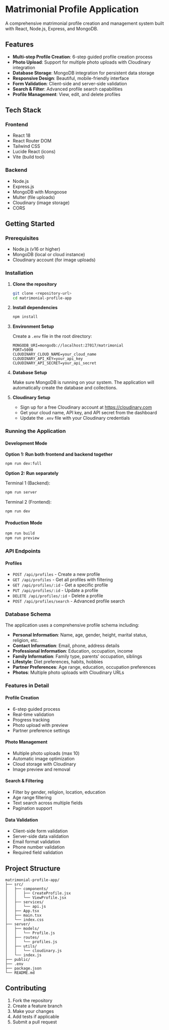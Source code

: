 # Matrimonial Profile Application

A comprehensive matrimonial profile creation and management system built with React, Node.js, Express, and MongoDB.

## Features

- **Multi-step Profile Creation**: 6-step guided profile creation process
- **Photo Upload**: Support for multiple photo uploads with Cloudinary integration
- **Database Storage**: MongoDB integration for persistent data storage
- **Responsive Design**: Beautiful, mobile-friendly interface
- **Form Validation**: Client-side and server-side validation
- **Search & Filter**: Advanced profile search capabilities
- **Profile Management**: View, edit, and delete profiles

## Tech Stack

### Frontend
- React 18
- React Router DOM
- Tailwind CSS
- Lucide React (icons)
- Vite (build tool)

### Backend
- Node.js
- Express.js
- MongoDB with Mongoose
- Multer (file uploads)
- Cloudinary (image storage)
- CORS

## Getting Started

### Prerequisites
- Node.js (v16 or higher)
- MongoDB (local or cloud instance)
- Cloudinary account (for image uploads)

### Installation

1. **Clone the repository**
   ```bash
   git clone <repository-url>
   cd matrimonial-profile-app
   ```

2. **Install dependencies**
   ```bash
   npm install
   ```

3. **Environment Setup**
   
   Create a `.env` file in the root directory:
   ```env
   MONGODB_URI=mongodb://localhost:27017/matrimonial
   PORT=5000
   CLOUDINARY_CLOUD_NAME=your_cloud_name
   CLOUDINARY_API_KEY=your_api_key
   CLOUDINARY_API_SECRET=your_api_secret
   ```

4. **Database Setup**
   
   Make sure MongoDB is running on your system. The application will automatically create the database and collections.

5. **Cloudinary Setup**
   
   - Sign up for a free Cloudinary account at https://cloudinary.com
   - Get your cloud name, API key, and API secret from the dashboard
   - Update the `.env` file with your Cloudinary credentials

### Running the Application

#### Development Mode

**Option 1: Run both frontend and backend together**
```bash
npm run dev:full
```

**Option 2: Run separately**

Terminal 1 (Backend):
```bash
npm run server
```

Terminal 2 (Frontend):
```bash
npm run dev
```

#### Production Mode
```bash
npm run build
npm run preview
```

### API Endpoints

#### Profiles
- `POST /api/profiles` - Create a new profile
- `GET /api/profiles` - Get all profiles with filtering
- `GET /api/profiles/:id` - Get a specific profile
- `PUT /api/profiles/:id` - Update a profile
- `DELETE /api/profiles/:id` - Delete a profile
- `POST /api/profiles/search` - Advanced profile search

### Database Schema

The application uses a comprehensive profile schema including:

- **Personal Information**: Name, age, gender, height, marital status, religion, etc.
- **Contact Information**: Email, phone, address details
- **Professional Information**: Education, occupation, income
- **Family Information**: Family type, parents' occupation, siblings
- **Lifestyle**: Diet preferences, habits, hobbies
- **Partner Preferences**: Age range, education, occupation preferences
- **Photos**: Multiple photo uploads with Cloudinary URLs

### Features in Detail

#### Profile Creation
- 6-step guided process
- Real-time validation
- Progress tracking
- Photo upload with preview
- Partner preference settings

#### Photo Management
- Multiple photo uploads (max 10)
- Automatic image optimization
- Cloud storage with Cloudinary
- Image preview and removal

#### Search & Filtering
- Filter by gender, religion, location, education
- Age range filtering
- Text search across multiple fields
- Pagination support

#### Data Validation
- Client-side form validation
- Server-side data validation
- Email format validation
- Phone number validation
- Required field validation

## Project Structure

```
matrimonial-profile-app/
├── src/
│   ├── components/
│   │   ├── CreateProfile.jsx
│   │   └── ViewProfile.jsx
│   ├── services/
│   │   └── api.js
│   ├── App.tsx
│   ├── main.tsx
│   └── index.css
├── server/
│   ├── models/
│   │   └── Profile.js
│   ├── routes/
│   │   └── profiles.js
│   ├── utils/
│   │   └── cloudinary.js
│   └── index.js
├── public/
├── .env
├── package.json
└── README.md
```

## Contributing

1. Fork the repository
2. Create a feature branch
3. Make your changes
4. Add tests if applicable
5. Submit a pull request

